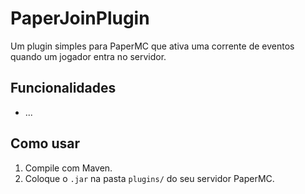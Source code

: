 # PaperJoinPlugin

Um plugin simples para PaperMC que ativa uma corrente de eventos quando um jogador entra no servidor.

## Funcionalidades
-  ...

## Como usar
1. Compile com Maven.
2. Coloque o `.jar` na pasta `plugins/` do seu servidor PaperMC.
